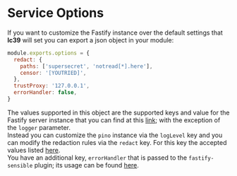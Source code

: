 # Service Options
If you want to customize the Fastify instance over the default settings that **lc39** will set
you can export a json object in your module:
```javascript
module.exports.options = {
  redact: {
    paths: ['supersecret', 'notread[*].here'],
    censor: '[YOUTRIED]',
  },
  trustProxy: '127.0.0.1',
  errorHandler: false,
}
```

The values supported in this object are the supported keys and value for the Fastify server instance
that you can find at this [link][fastify-server-options]; with the exception of the `logger` parameter.  
Instead you can customize the `pino` instance via the `logLevel` key and you can modify the redaction rules
via the `redact` key. For this key the accepted values listed [here][pino-redact-options].  
You have an additional key, `errorHandler` that is passed to the `fastify-sensible` plugin;
its usage can be found [here][fastify-sensible-error-handler].

[fastify-server-options]: https://github.com/fastify/fastify/blob/master/docs/Server.md
[pino-redact-options]: https://github.com/pinojs/pino/blob/master/docs/redaction.md
[fastify-sensible-error-handler]: https://github.com/fastify/fastify-sensible#custom-error-handler
